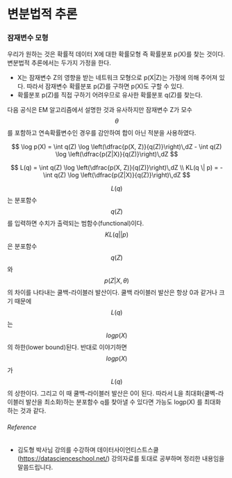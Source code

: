 <script> MathJax.Hub.Queue(["Typeset", MathJax.Hub]); </script>

# 변분법적 추론

### 잠재변수 모형

우리가 원하는 것은 확률적 데이터 X에 대한 확률모형 즉 확률분포 p(X)를 찾는 것이다. 변분법적 추론에서는 두가지 가정을 한다.
- X는 잠재변수 Z의 영향을 받는 네트워크 모형으로 p(X|Z)는 가정에 의해 주어져 있다. 따라서 잠재변수 확률분포 p(Z)를 구하면 p(X)도 구할 수 있다.
- 확률분포 p(Z)를 직접 구하기 어려우므로 유사한 확률분포 q(Z)를 찾는다. 

다음 공식은 EM 알고리즘에서 설명한 것과 유사하지만 잠재변수 Z가 모수 $$\theta$$ 를 포함하고 연속확률변수인 경우를 감안하여 합이 아닌 적분을 사용하였다. 

$$
\log p(X) = 
\int q(Z) \log \left(\dfrac{p(X, Z)}{q(Z)}\right)\,dZ -
\int q(Z) \log \left(\dfrac{p(Z|X)}{q(Z)}\right)\,dZ
$$

$$
L(q) = 
\int q(Z) \log \left(\dfrac{p(X, Z)}{q(Z)}\right)\,dZ \\
KL(q \| p) = 
-\int q(Z) \log \left(\dfrac{p(Z|X)}{q(Z)}\right)\,dZ
$$

$$L(q)$$ 는 분포함수 $$q(Z)$$ 를 입력하면 수치가 출력되는 범함수(functional)이다. $$KL(q||p)$$ 은 분포함수 $$q(Z)$$ 와 $$p(Z|X,\theta)$$ 의 차이를 나타내는 쿨백-라이블러 발산이다. 쿨백 라이블러 발산은 항상 0과 같거나 크기 때문에 $$L(q)$$ 는 $$logp(X)$$ 의 하한(lower bound)된다.  반대로 이야기하면 $$logp(X)$$ 가 $$L(q)$$ 의 상한이다. 그리고 이 때 쿨백-라이블러 발산은 0이 된다. 따라서 L을 최대화(쿨벡-라이블러 발산을 최소화)하는 분포함수 q를 찾아낼 수 있다면 가능도 logp(X) 를 최대화 하는 것과 같다.


###### Reference
- 김도형 박사님 강의를 수강하며 데이터사이언티스트스쿨(https://datascienceschool.net/) 강의자료를 토대로 공부하며 정리한 내용임을 말씀드립니다. 